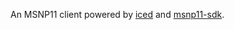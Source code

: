 An MSNP11 client powered by [iced](https://github.com/iced-rs/iced) and [msnp11-sdk](https://github.com/campos02/msnp11-sdk).
